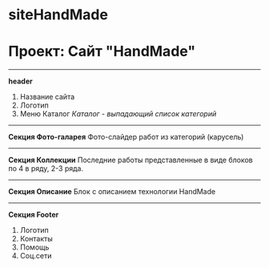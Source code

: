 # siteHandMade
# Проект: Сайт "HandMade" 
*************************
**header**
1. Название сайта 
2. Логотип
3. Меню Каталог
  *Каталог - выпадающий список категорий*
**********************
**Секция Фото-галарея**
Фото-слайдер работ из категорий (карусель)
***************************
**Секция Коллекции**
Последние работы представленные в виде блоков по 4 в ряду, 2-3 ряда.
*******************
**Секция Описание**
Блок с описанием технологии HandMade
*****************
**Секция Footer**
1. Логотип 
2. Контакты
3. Помощь
4. Соц.сети
